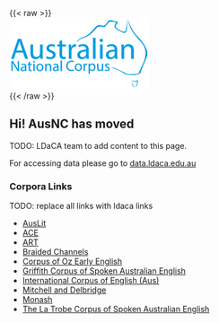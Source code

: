 ---
---
{{< raw >}}
<br/>
<img src="./ausnc-logo_250px.png" title="AusNC Logo" height=auto class="home_image"/>
<br/>
{{< /raw >}}

## Hi! AusNC has moved

TODO: LDaCA team to add content to this page.

For accessing data please go to [data.ldaca.edu.au](https://data.ldaca.edu.au) 

### Corpora Links

TODO: replace all links with ldaca links

- [AusLit](https://ausnc.org.au/corpora/austlit)
- [ACE](https://ausnc.org.au/corpora/ace)
- [ART](https://ausnc.org.au/corpora/art)
- [Braided Channels](https://ausnc.org.au/corpora/braided-channels)
- [Corpus of Oz Early English](https://data.ldaca.edu.au/collection?id=arcp%3A%2F%2Fname%2Ccorpus-of-oz-early-english&_crateId=arcp%3A%2F%2Fname%2Ccorpus-of-oz-early-english)
- [Griffith Corpus of Spoken Australian English](https://ausnc.org.au/corpora/gcsause)
- [International Corpus of English (Aus)](https://ausnc.org.au/corpora/ice)
- [Mitchell and Delbridge](https://ausnc.org.au/corpora/md)
- [Monash](https://ausnc.org.au/corpora/monash)
- [The La Trobe Corpus of Spoken Australian English](https://ausnc.org.au/corpora/latrobecsause)